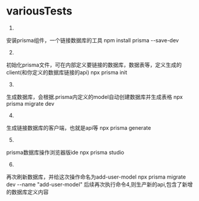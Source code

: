 # variousTests

1. 
安装prisma组件，一个链接数据库的工具
npm install prisma --save-dev

2. 
初始化prisma文件，可在内部定义要链接的数据库，数据表等，定义生成的client(和你定义的数据库链接的api)
npx prisma init

3. 
生成数据库，会根据.prisma内定义的model自动创建数据库并生成表格
npx prisma migrate dev

4. 
生成链接数据库的客户端，也就是api等
npx prisma generate

5. 
prisma数据库操作浏览器版ide
npx prisma studio

6. 
再次刷新数据库，并给这次操作命名为add-user-model
npx prisma migrate dev --name "add-user-model"
后续再次执行命令4,则生产新的api,包含了新增的数据库定义内容